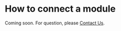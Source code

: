 # How to connect a module

Coming soon. For question, please [Contact Us](mailto:sales@solodev.com).